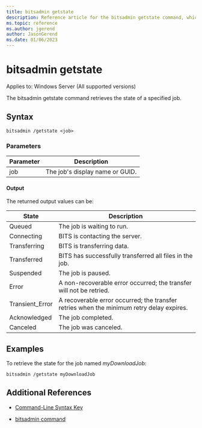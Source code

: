 ```yaml
---
title: bitsadmin getstate
description: Reference article for the bitsadmin getstate command, which retrieves the state of the specified job.
ms.topic: reference
ms.author: jgerend
author: JasonGerend
ms.date: 01/06/2023
---
```


# bitsadmin getstate

Applies to: Windows Server (All supported versions)

The bitsadmin getstate command retrieves the state of a specified job.

## Syntax

```
bitsadmin /getstate <job>
```

### Parameters

| Parameter | Description |
| -------------- | -------------- |
| job | The job's display name or GUID. |

#### Output

The returned output values can be:

| State | Description |
| --------------- | ----------- |
| Queued | The job is waiting to run. |
| Connecting | BITS is contacting the server. |
| Transferring | BITS is transferring data. |
| Transferred | BITS has successfully transferred all files in the job. |
| Suspended | The job is paused. |
| Error | A non-recoverable error occurred; the transfer will not be retried. |
| Transient_Error | A recoverable error occurred; the transfer retries when the minimum retry delay expires. |
| Acknowledged | The job completed. |
| Canceled | The job was canceled. |

## Examples

To retrieve the state for the job named *myDownloadJob*:

```
bitsadmin /getstate myDownloadJob
```

## Additional References

- [Command-Line Syntax Key](command-line-syntax-key.md)

- [bitsadmin command](bitsadmin.md)
